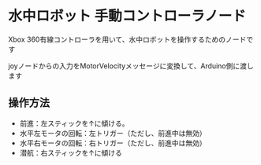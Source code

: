 # 水中ロボット 手動コントローラノード

Xbox 360有線コントローラを用いて、水中ロボットを操作するためのノードです

joyノードからの入力をMotorVelocityメッセージに変換して、Arduino側に渡します

## 操作方法

- 前進：左スティックを↑に傾ける。
- 水平左モータの回転：左トリガー（ただし、前進中は無効）
- 水平右モータの回転：右トリガー（ただし、前進中は無効）
- 潜航：右スティックを↑に傾ける